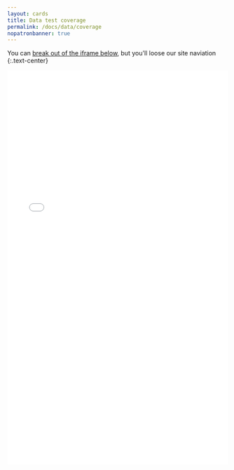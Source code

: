 ```yaml
---
layout: cards
title: Data test coverage
permalink: /docs/data/coverage
nopatronbanner: true
---
```

You can <a href="/coverage/data" target="_BLANK">break out of the iframe below</a>, but you'll loose our site naviation
{:.text-center}

<iframe 
    frameborder="no" 
    border="0" 
    marginwidth="0" 
    marginheight="0" 
    width="100%" 
    height="900"
    src="/coverage/data/index.html"></iframe>
